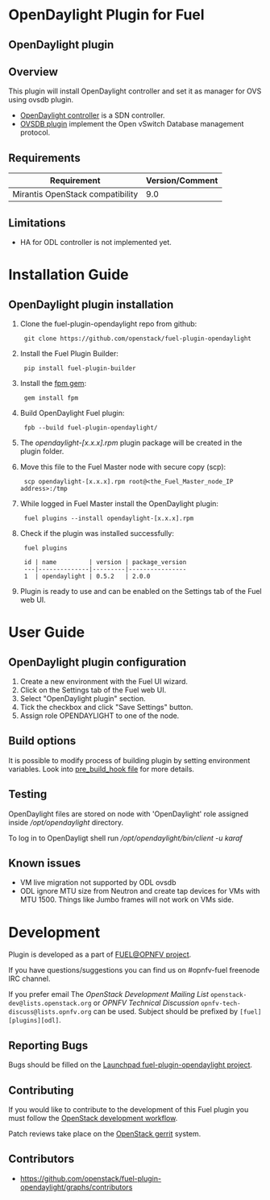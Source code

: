 OpenDaylight Plugin for Fuel
================================

OpenDaylight plugin
-----------------------

Overview
--------

This plugin will install OpenDaylight controller and set it as manager for OVS using ovsdb plugin.

* [OpenDaylight controller](https://wiki.opendaylight.org/view/OpenDaylight_Controller:Main) is a SDN controller.
* [OVSDB plugin](https://wiki.opendaylight.org/view/OVSDB_Integration:Main) implement the Open vSwitch Database management protocol.

Requirements
------------

| Requirement                      | Version/Comment |
|----------------------------------|-----------------|
| Mirantis OpenStack compatibility | 9.0             |

Limitations
-----------

* HA for ODL controller is not implemented yet.

Installation Guide
==================

OpenDaylight plugin installation
----------------------------------------

1. Clone the fuel-plugin-opendaylight repo from github:

        git clone https://github.com/openstack/fuel-plugin-opendaylight

2. Install the Fuel Plugin Builder:

        pip install fuel-plugin-builder

3. Install the [fpm gem](https://github.com/jordansissel/fpm):

        gem install fpm

4. Build OpenDaylight Fuel plugin:

        fpb --build fuel-plugin-opendaylight/

5. The *opendaylight-[x.x.x].rpm* plugin package will be created in the plugin folder.

6. Move this file to the Fuel Master node with secure copy (scp):

        scp opendaylight-[x.x.x].rpm root@<the_Fuel_Master_node_IP address>:/tmp

7. While logged in Fuel Master install the OpenDaylight plugin:

        fuel plugins --install opendaylight-[x.x.x].rpm

8. Check if the plugin was installed successfully:

        fuel plugins

        id | name         | version | package_version
        ---|--------------|---------|----------------
        1  | opendaylight | 0.5.2   | 2.0.0

9. Plugin is ready to use and can be enabled on the Settings tab of the Fuel web UI.


User Guide
==========

OpenDaylight plugin configuration
---------------------------------------------

1. Create a new environment with the Fuel UI wizard.
2. Click on the Settings tab of the Fuel web UI.
3. Select "OpenDaylight plugin" section.
4. Tick the checkbox and click "Save Settings" button.
5. Assign role OPENDAYLIGHT to one of the node.


Build options
-------------

It is possible to modify process of building plugin by setting environment variables. Look into [pre_build_hook file](pre_build_hook) for more details.


Testing
-------

OpenDaylight files are stored on node with 'OpenDaylight' role assigned inside */opt/opendaylight* directory.

To log in to OpenDayligt shell run */opt/opendaylight/bin/client -u karaf*

Known issues
------------

* VM live migration not supported by ODL ovsdb
* ODL ignore MTU size from Neutron and create tap devices for VMs with MTU 1500. Things like Jumbo frames will not work on VMs side.

Development
===========

Plugin is developed as a part of [FUEL@OPNFV project](https://wiki.opnfv.org/display/fuel/Fuel+Opnfv).

If you have questions/suggestions you can find us on #opnfv-fuel freenode IRC channel.

If you prefer email The *OpenStack Development Mailing List* `openstack-dev@lists.openstack.org`
or *OPNFV Technical Discussion* `opnfv-tech-discuss@lists.opnfv.org` can be used.
Subject should be prefixed by `[fuel][plugins][odl]`.

Reporting Bugs
--------------

Bugs should be filled on the [Launchpad fuel-plugin-opendaylight project](
https://bugs.launchpad.net/fuel-plugin-opendaylight/).


Contributing
------------

If you would like to contribute to the development of this Fuel plugin you must
follow the [OpenStack development workflow](
http://docs.openstack.org/infra/manual/developers.html#development-workflow).

Patch reviews take place on the [OpenStack gerrit](
https://review.openstack.org/#/q/status:open+project:openstack/fuel-plugin-opendaylight,n,z)
system.

Contributors
------------

* https://github.com/openstack/fuel-plugin-opendaylight/graphs/contributors
